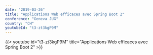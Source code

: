 ```yaml
---
date: "2019-03-26"
title: "Applications Web efficaces avec Spring Boot 2"
conference: "Geneva JUG"
country: "CH"
youtubeId: "t3-zt3kgP9M"
---
```


{{< youtube id="t3-zt3kgP9M" title="Applications Web efficaces avec Spring Boot 2" >}} 
